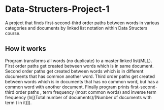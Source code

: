 # Data-Structers-Project-1
A project that finds first-second-third order paths between words in various categories and documents by linked list notation within Data Structers course.

## How it works
Program transforms all words (no duplicate) to a master linked list(MLL). First order paths get created between words which is in same document. Second order paths get created between words which is in different documents that has common another word. Third order paths get created between words which is in documents that has no common word, but has a common word with another document. Finally program prints first-second-third order paths , term frequency (most common words) and inverse term frequency (ln[(Total number of documents)/(Number of documents with term t in it)]).
